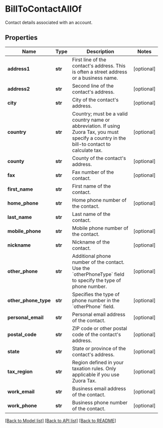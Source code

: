 # BillToContactAllOf

Contact details associated with an account. 
## Properties
Name | Type | Description | Notes
------------ | ------------- | ------------- | -------------
**address1** | **str** | First line of the contact&#39;s address. This is often a street address or a business name.  | [optional] 
**address2** | **str** | Second line of the contact&#39;s address.  | [optional] 
**city** | **str** | City of the contact&#39;s address.  | [optional] 
**country** | **str** | Country; must be a valid country name or abbreviation. If using Zuora Tax, you must specify a country in the bill-to contact to calculate tax.  | [optional] 
**county** | **str** | County of the contact&#39;s address.  | [optional] 
**fax** | **str** | Fax number of the contact.  | [optional] 
**first_name** | **str** | First name of the contact.  | 
**home_phone** | **str** | Home phone number of the contact.  | [optional] 
**last_name** | **str** | Last name of the contact.  | 
**mobile_phone** | **str** | Mobile phone number of the contact.  | [optional] 
**nickname** | **str** | Nickname of the contact.  | [optional] 
**other_phone** | **str** | Additional phone number of the contact. Use the &#x60;otherPhoneType&#x60; field to specify the type of phone number.  | [optional] 
**other_phone_type** | **str** | Specifies the type of phone number in the &#x60;otherPhone&#x60; field.  | [optional] 
**personal_email** | **str** | Personal email address of the contact.  | [optional] 
**postal_code** | **str** | ZIP code or other postal code of the contact&#39;s address.  | [optional] 
**state** | **str** | State or province of the contact&#39;s address.  | [optional] 
**tax_region** | **str** | Region defined in your taxation rules. Only applicable if you use Zuora Tax.  | [optional] 
**work_email** | **str** | Business email address of the contact.  | [optional] 
**work_phone** | **str** | Business phone number of the contact.  | [optional] 

[[Back to Model list]](../README.md#documentation-for-models) [[Back to API list]](../README.md#documentation-for-api-endpoints) [[Back to README]](../README.md)


